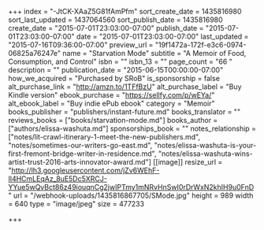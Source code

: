 +++
index = "-JtCK-XAaZ5G81fAmPfm"
sort_create_date = 1435816980
sort_last_updated = 1437064560
sort_publish_date = 1435816980
create_date = "2015-07-01T23:03:00-07:00"
publish_date = "2015-07-01T23:03:00-07:00"
date = "2015-07-01T23:03:00-07:00"
last_updated = "2015-07-16T09:36:00-07:00"
preview_url = "19f1472a-172f-e3c6-0974-06825a76247e"
name = "Starvation Mode"
subtitle = "A Memoir of Food, Consumption, and Control"
isbn = ""
isbn_13 = ""
page_count = "66 "
description = ""
publication_date = "2015-06-15T00:00:00-07:00"
how_we_acquired = "Purchased by SRoB"
is_sponsorship = false
alt_purchase_link = "http://amzn.to/1TFfBzU"
alt_purchase_label = "Buy Kindle version"
ebook_purchase = "https://sellfy.com/p/wEYa/"
alt_ebook_label = "Buy indie ePub ebook"
category = "Memoir"
books_publisher = "publishers/instant-future.md"
books_translator = ""
reviews_books = ["books/starvation-mode.md"]
books_author = ["authors/elissa-washuta.md"]
sponsorships_book = ""
notes_relationship = ["notes/lit-crawl-itinerary-1-meet-the-new-publishers.md", "notes/sometimes-our-writers-go-east.md", "notes/elissa-washuta-is-your-first-fremont-bridge-writer-in-residence.md", "notes/elissa-washuta-wins-artist-trust-2016-arts-innovator-award.md"]
[[image]]
resize_url = "http://lh3.googleusercontent.com/jZv6WEhF-Il4HCmLEqAz_8uE5Dc5XRCJ-YYue5wQvBct86z49iouqnCg2jwIPTmy1mNRvHnSwI0rDrWxN2khIH9u0FnD"
url = "/webhook-uploads/1435816867705/SMode.jpg"
height = 989
width = 640
type = "image/jpeg"
size = 477233

+++
